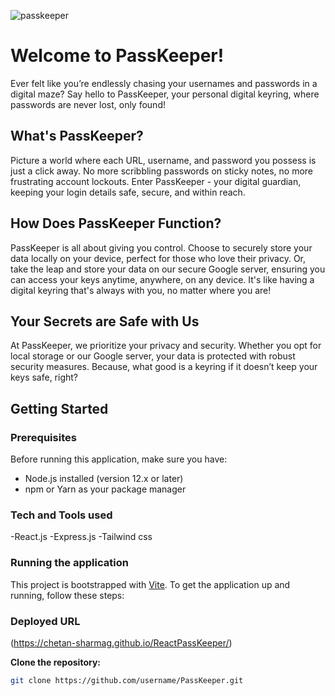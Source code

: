 ![passkeeper](https://github.com/chetan-sharmaG/PassKeeper/assets/53264068/98f85131-7212-482a-af10-7b1e1d98f3f8)

# Welcome to PassKeeper!

Ever felt like you’re endlessly chasing your usernames and passwords in a digital maze? Say hello to PassKeeper, your personal digital keyring, where passwords are never lost, only found!

## What's PassKeeper?

Picture a world where each URL, username, and password you possess is just a click away. No more scribbling passwords on sticky notes, no more frustrating account lockouts. Enter PassKeeper - your digital guardian, keeping your login details safe, secure, and within reach.

## How Does PassKeeper Function?

PassKeeper is all about giving you control. Choose to securely store your data locally on your device, perfect for those who love their privacy. Or, take the leap and store your data on our secure Google server, ensuring you can access your keys anytime, anywhere, on any device. It's like having a digital keyring that's always with you, no matter where you are!

## Your Secrets are Safe with Us

At PassKeeper, we prioritize your privacy and security. Whether you opt for local storage or our Google server, your data is protected with robust security measures. Because, what good is a keyring if it doesn’t keep your keys safe, right?

## Getting Started

### Prerequisites

Before running this application, make sure you have:

- Node.js installed (version 12.x or later)
- npm or Yarn as your package manager

### Tech and Tools used
-React.js
-Express.js 
-Tailwind css

### Running the application

This project is bootstrapped with [Vite](https://vitejs.dev/). To get the application up and running, follow these steps:

### Deployed URL 
(https://chetan-sharmag.github.io/ReactPassKeeper/)

**Clone the repository:**

```bash
git clone https://github.com/username/PassKeeper.git
